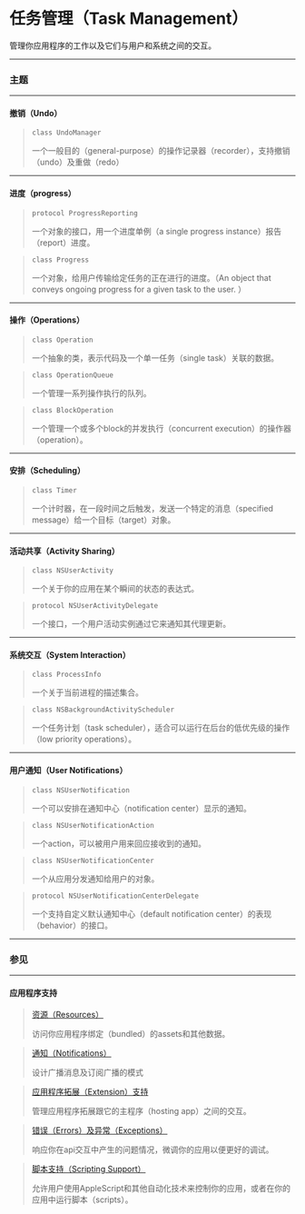 # 任务管理（Task Management）

管理你应用程序的工作以及它们与用户和系统之间的交互。

---

### 主题

---

#### 撤销（Undo）

> ```
> class UndoManager
> ```
> 一个一般目的（general-purpose）的操作记录器（recorder），支持撤销（undo）及重做（redo）

---

#### 进度（progress）

> ```
> protocol ProgressReporting
> ```
> 一个对象的接口，用一个进度单例（a single progress instance）报告（report）进度。

> ```
> class Progress
> ```
> 一个对象，给用户传输给定任务的正在进行的进度。（An object that conveys ongoing progress for a given task to the user.
）

---

#### 操作（Operations）

> ```
> class Operation
> ```
> 一个抽象的类，表示代码及一个单一任务（single task）关联的数据。

> ```
> class OperationQueue
> ```
> 一个管理一系列操作执行的队列。

> ```
> class BlockOperation
> ```
> 一个管理一个或多个block的并发执行（concurrent execution）的操作器（operation）。

---

#### 安排（Scheduling）

> ```
> class Timer
> ```
> 一个计时器，在一段时间之后触发，发送一个特定的消息（specified message）给一个目标（target）对象。

---

#### 活动共享（Activity Sharing）

> ```
> class NSUserActivity
> ```
> 一个关于你的应用在某个瞬间的状态的表达式。

> ```
> protocol NSUserActivityDelegate
> ```
> 一个接口，一个用户活动实例通过它来通知其代理更新。

---

#### 系统交互（System Interaction）

> ```
> class ProcessInfo
> ```
> 一个关于当前进程的描述集合。

> ```
> class NSBackgroundActivityScheduler
> ```
> 一个任务计划（task scheduler），适合可以运行在后台的低优先级的操作（low priority operations）。

---

#### 用户通知（User Notifications）

> ```
> class NSUserNotification
> ```
> 一个可以安排在通知中心（notification center）显示的通知。

> ```
> class NSUserNotificationAction
> ```
> 一个action，可以被用户用来回应接收到的通知。

> ```
> class NSUserNotificationCenter
> ```
> 一个从应用分发通知给用户的对象。

> ```
> protocol NSUserNotificationCenterDelegate
> ```
> 一个支持自定义默认通知中心（default notification center）的表现（behavior）的接口。

---

### 参见

---

#### 应用程序支持

> [资源（Resources）](/foundation/resources.md)
>
> 访问你应用程序绑定（bundled）的assets和其他数据。

> [通知（Notifications）](/foundation/notifications.md)
>
> 设计广播消息及订阅广播的模式

> [应用程序拓展（Extension）支持](/foundation/app_extension_support.md)
>
> 管理应用程序拓展跟它的主程序（hosting app）之间的交互。

> [错误（Errors）及异常（Exceptions）](/foundation/errors_and_exceptions.md)
>
> 响应你在api交互中产生的问题情况，微调你的应用以便更好的调试。

> [脚本支持（Scripting Support）](/foundation/scripting_support.md)
>
> 允许用户使用AppleScript和其他自动化技术来控制你的应用，或者在你的应用中运行脚本（scripts）。
